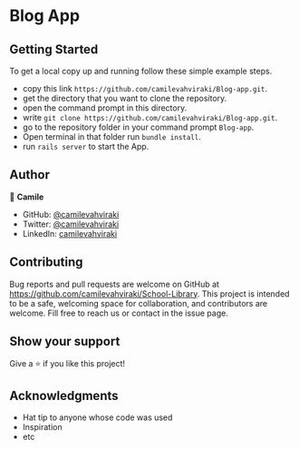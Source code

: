 # Blog App

## Getting Started

To get a local copy up and running follow these simple example steps.

- copy this link `https://github.com/camilevahviraki/Blog-app.git`.
- get the directory that you want to clone the repository.
- open the command prompt in this directory.
- write `git clone https://github.com/camilevahviraki/Blog-app.git`.
- go to the repository folder in your command prompt `Blog-app`.
- Open terminal in that folder run `bundle install`.
- run `rails server` to start the App.


## Author

👤 **Camile**

- GitHub: [@camilevahviraki](https://github.com/camilevahviraki)
- Twitter: [@camilevahviraki](https://twitter.com/CamileVahviraki)
- LinkedIn: [camilevahviraki](https://www.linkedin.com/in/camile-vahviraki)

## Contributing

Bug reports and pull requests are welcome on GitHub at https://github.com/camilevahviraki/School-Library. This project is intended to be a safe, welcoming space for collaboration, and contributors are welcome.
Fill free to reach us or contact in the issue page.

## Show your support

Give a ⭐️ if you like this project!

## Acknowledgments

- Hat tip to anyone whose code was used
- Inspiration
- etc